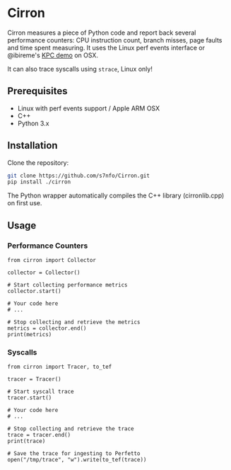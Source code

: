 # Cirron

Cirron measures a piece of Python code and report back several performance counters: CPU instruction count, branch misses, page faults and time spent measuring. It uses the Linux perf events interface or @ibireme's [KPC demo](https://gist.github.com/ibireme/173517c208c7dc333ba962c1f0d67d12) on OSX.

It can also trace syscalls using `strace`, Linux only!

## Prerequisites

- Linux with perf events support / Apple ARM OSX
- C++
- Python 3.x

## Installation

Clone the repository:

```bash
git clone https://github.com/s7nfo/Cirron.git
pip install ./cirron
```

The Python wrapper automatically compiles the C++ library (cirronlib.cpp) on first use.

## Usage

### Performance Counters
```
from cirron import Collector

collector = Collector()

# Start collecting performance metrics
collector.start()

# Your code here
# ...

# Stop collecting and retrieve the metrics
metrics = collector.end()
print(metrics)
```

### Syscalls
```
from cirron import Tracer, to_tef

tracer = Tracer()

# Start syscall trace
tracer.start()

# Your code here
# ...

# Stop collecting and retrieve the trace
trace = tracer.end()
print(trace)

# Save the trace for ingesting to Perfetto
open("/tmp/trace", "w").write(to_tef(trace))
```